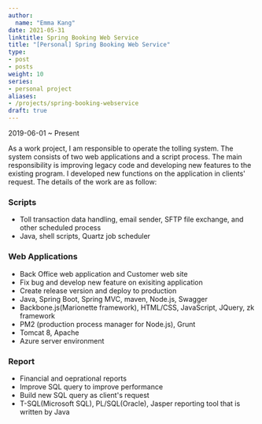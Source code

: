 ```yaml
---
author:
  name: "Emma Kang"
date: 2021-05-31
linktitle: Spring Booking Web Service
title: "[Personal] Spring Booking Web Service"
type:
- post
- posts
weight: 10
series:
- personal project
aliases:
- /projects/spring-booking-webservice
draft: true
---
```


2019-06-01 ~ Present 

As a work project, I am responsible to operate the tolling system. The system consists of two web applications and a script process. The main responsibility is improving legacy code and developing new features to the existing program. I developed new functions on the application in clients' request. The details of the work are as follow:

### Scripts 

- Toll transaction data handling, email sender, SFTP file exchange, and other scheduled process 
- Java, shell scripts, Quartz job scheduler 

### Web Applications 

- Back Office web application and Customer web site 
- Fix bug and develop new feature on exisiting application 
- Create release version and deploy to production 
- Java, Spring Boot, Spring MVC, maven, Node.js, Swagger
- Backbone.js(Marionette framework), HTML/CSS, JavaScript, JQuery, zk framework 
- PM2 (production process manager for Node.js), Grunt
- Tomcat 8, Apache
- Azure server environment

### Report

- Financial and oeprational reports 
- Improve SQL query to improve performance 
- Build new SQL query as client's request
- T-SQL(Microsoft SQL), PL/SQL(Oracle), Jasper reporting tool that is written by Java

  

  

  

